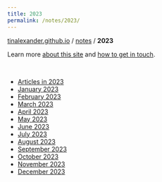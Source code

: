 ```yaml
---
title: 2023
permalink: /notes/2023/
---
```


[tinalexander.github.io](https://tinalexander.github.io/) / [notes](https://tinalexander.github.io/notes/) / **2023**

Learn more [about this site](https://tinalexander.github.io/notes/) and [how to get in touch](https://github.com/tinalexander#about-me). 

<br>

- [Articles in 2023](https://tinalexander.github.io/notes/2023/articles)
- [January 2023](https://tinalexander.github.io/notes/2023/01)
- [February 2023](https://tinalexander.github.io/notes/2023/02)
- [March 2023](https://tinalexander.github.io/notes/2023/03)
- [April 2023](https://tinalexander.github.io/notes/2023/04)
- [May 2023](https://tinalexander.github.io/notes/2023/05)
- [June 2023](https://tinalexander.github.io/notes/2023/06)
- [July 2023](https://tinalexander.github.io/notes/2023/07)
- [August 2023](https://tinalexander.github.io/notes/2023/08)
- [September 2023](https://tinalexander.github.io/notes/2023/09)
- [October 2023](https://tinalexander.github.io/notes/2023/10)
- [November 2023](https://tinalexander.github.io/notes/2023/11)
- [December 2023](https://tinalexander.github.io/notes/2023/12)